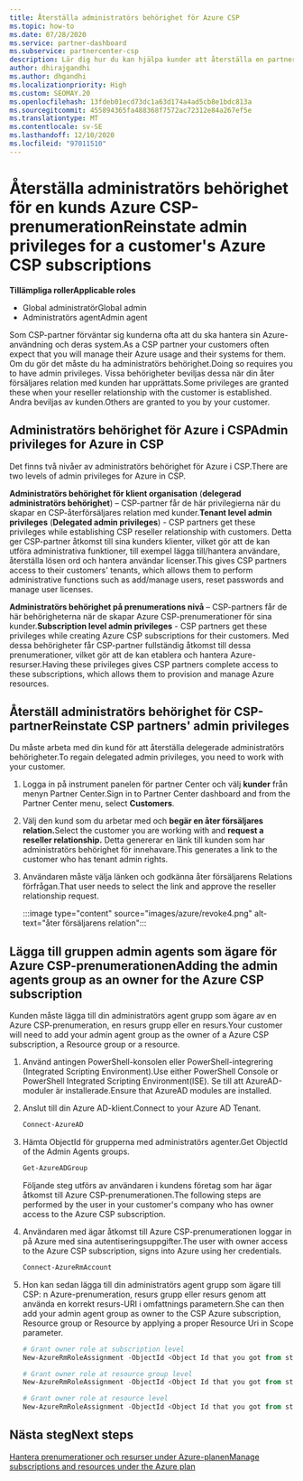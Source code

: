 ```yaml
---
title: Återställa administratörs behörighet för Azure CSP
ms.topic: how-to
ms.date: 07/28/2020
ms.service: partner-dashboard
ms.subservice: partnercenter-csp
description: Lär dig hur du kan hjälpa kunder att återställa en partners administratörs behörighet så att partnern kan hjälpa dig att hantera en kunds prenumeration på Azure CSP.
author: dhirajgandhi
ms.author: dhgandhi
ms.localizationpriority: High
ms.custom: SEOMAY.20
ms.openlocfilehash: 13fdeb01ecd73dc1a63d174a4ad5cb8e1bdc813a
ms.sourcegitcommit: 455894365fa488368f7572ac72312e84a267ef5e
ms.translationtype: MT
ms.contentlocale: sv-SE
ms.lasthandoff: 12/10/2020
ms.locfileid: "97011510"
---
```

# <a name="reinstate-admin-privileges-for-a-customers-azure-csp-subscriptions"></a><span data-ttu-id="aeb73-103">Återställa administratörs behörighet för en kunds Azure CSP-prenumeration</span><span class="sxs-lookup"><span data-stu-id="aeb73-103">Reinstate admin privileges for a customer's Azure CSP subscriptions</span></span>  

<span data-ttu-id="aeb73-104">**Tillämpliga roller**</span><span class="sxs-lookup"><span data-stu-id="aeb73-104">**Applicable roles**</span></span>

- <span data-ttu-id="aeb73-105">Global administratör</span><span class="sxs-lookup"><span data-stu-id="aeb73-105">Global admin</span></span>
- <span data-ttu-id="aeb73-106">Administratörs agent</span><span class="sxs-lookup"><span data-stu-id="aeb73-106">Admin agent</span></span>

<span data-ttu-id="aeb73-107">Som CSP-partner förväntar sig kunderna ofta att du ska hantera sin Azure-användning och deras system.</span><span class="sxs-lookup"><span data-stu-id="aeb73-107">As a CSP partner your customers often expect that you will manage their Azure usage and their systems for them.</span></span> <span data-ttu-id="aeb73-108">Om du gör det måste du ha administratörs behörighet.</span><span class="sxs-lookup"><span data-stu-id="aeb73-108">Doing so requires you to have admin privileges.</span></span> <span data-ttu-id="aeb73-109">Vissa behörigheter beviljas dessa när din åter försäljares relation med kunden har upprättats.</span><span class="sxs-lookup"><span data-stu-id="aeb73-109">Some privileges are granted these when your reseller relationship with the customer is established.</span></span> <span data-ttu-id="aeb73-110">Andra beviljas av kunden.</span><span class="sxs-lookup"><span data-stu-id="aeb73-110">Others are granted to you by your customer.</span></span>

## <a name="admin-privileges-for-azure-in-csp"></a><span data-ttu-id="aeb73-111">Administratörs behörighet för Azure i CSP</span><span class="sxs-lookup"><span data-stu-id="aeb73-111">Admin privileges for Azure in CSP</span></span>

<span data-ttu-id="aeb73-112">Det finns två nivåer av administratörs behörighet för Azure i CSP.</span><span class="sxs-lookup"><span data-stu-id="aeb73-112">There are two levels of admin privileges for Azure in CSP.</span></span>

<span data-ttu-id="aeb73-113">**Administratörs behörighet för klient organisation** (**delegerad administratörs behörighet**) – CSP-partner får de här privilegierna när du skapar en CSP-återförsäljares relation med kunder.</span><span class="sxs-lookup"><span data-stu-id="aeb73-113">**Tenant level admin privileges** (**Delegated admin privileges**) -  CSP partners get these privileges while establishing CSP reseller relationship with customers.</span></span> <span data-ttu-id="aeb73-114">Detta ger CSP-partner åtkomst till sina kunders klienter, vilket gör att de kan utföra administrativa funktioner, till exempel lägga till/hantera användare, återställa lösen ord och hantera användar licenser.</span><span class="sxs-lookup"><span data-stu-id="aeb73-114">This gives CSP partners access to their customers' tenants, which allows them to perform administrative functions such as add/manage users, reset passwords and manage user licenses.</span></span>

<span data-ttu-id="aeb73-115">**Administratörs behörighet på prenumerations nivå** – CSP-partners får de här behörigheterna när de skapar Azure CSP-prenumerationer för sina kunder.</span><span class="sxs-lookup"><span data-stu-id="aeb73-115">**Subscription level admin privileges** - CSP partners get these privileges while creating Azure CSP subscriptions for their customers.</span></span> <span data-ttu-id="aeb73-116">Med dessa behörigheter får CSP-partner fullständig åtkomst till dessa prenumerationer, vilket gör att de kan etablera och hantera Azure-resurser.</span><span class="sxs-lookup"><span data-stu-id="aeb73-116">Having these privileges gives CSP partners complete access to these subscriptions, which allows them to provision and manage Azure resources.</span></span>

## <a name="reinstate-csp-partners-admin-privileges"></a><span data-ttu-id="aeb73-117">Återställ administratörs behörighet för CSP-partner</span><span class="sxs-lookup"><span data-stu-id="aeb73-117">Reinstate CSP partners' admin privileges</span></span>

<span data-ttu-id="aeb73-118">Du måste arbeta med din kund för att återställa delegerade administratörs behörigheter.</span><span class="sxs-lookup"><span data-stu-id="aeb73-118">To regain delegated admin privileges, you need to work with your customer.</span></span>

1. <span data-ttu-id="aeb73-119">Logga in på instrument panelen för partner Center och välj **kunder** från menyn Partner Center.</span><span class="sxs-lookup"><span data-stu-id="aeb73-119">Sign in to Partner Center dashboard and from the Partner Center menu, select **Customers**.</span></span>

2. <span data-ttu-id="aeb73-120">Välj den kund som du arbetar med och **begär en åter försäljares relation.**</span><span class="sxs-lookup"><span data-stu-id="aeb73-120">Select the customer you are working with and **request a reseller relationship.**</span></span> <span data-ttu-id="aeb73-121">Detta genererar en länk till kunden som har administratörs behörighet för innehavare.</span><span class="sxs-lookup"><span data-stu-id="aeb73-121">This generates a link to the customer who has tenant admin rights.</span></span>

3. <span data-ttu-id="aeb73-122">Användaren måste välja länken och godkänna åter försäljarens Relations förfrågan.</span><span class="sxs-lookup"><span data-stu-id="aeb73-122">That user needs to select the link and approve the reseller relationship request.</span></span>

   :::image type="content" source="images/azure/revoke4.png" alt-text="åter försäljarens relation":::

## <a name="adding-the-admin-agents-group-as-an-owner-for-the-azure-csp-subscription"></a><span data-ttu-id="aeb73-124">Lägga till gruppen admin agents som ägare för Azure CSP-prenumerationen</span><span class="sxs-lookup"><span data-stu-id="aeb73-124">Adding the admin agents group as an owner for the Azure CSP subscription</span></span>

<span data-ttu-id="aeb73-125">Kunden måste lägga till din administratörs agent grupp som ägare av en Azure CSP-prenumeration, en resurs grupp eller en resurs.</span><span class="sxs-lookup"><span data-stu-id="aeb73-125">Your customer will need to add your admin agent group as the owner of a Azure CSP subscription, a Resource group or a resource.</span></span> 

1. <span data-ttu-id="aeb73-126">Använd antingen PowerShell-konsolen eller PowerShell-integrering (Integrated Scripting Environment).</span><span class="sxs-lookup"><span data-stu-id="aeb73-126">Use either PowerShell Console or PowerShell Integrated Scripting Environment(ISE).</span></span> <span data-ttu-id="aeb73-127">Se till att AzureAD-moduler är installerade.</span><span class="sxs-lookup"><span data-stu-id="aeb73-127">Ensure that AzureAD modules are installed.</span></span>

2. <span data-ttu-id="aeb73-128">Anslut till din Azure AD-klient.</span><span class="sxs-lookup"><span data-stu-id="aeb73-128">Connect to your Azure AD Tenant.</span></span>

   ```powershell
   Connect-AzureAD
   ```

3. <span data-ttu-id="aeb73-129">Hämta ObjectId för grupperna med administratörs agenter.</span><span class="sxs-lookup"><span data-stu-id="aeb73-129">Get ObjectId of the Admin Agents groups.</span></span>

   ```powershell
   Get-AzureADGroup
   ```
   <span data-ttu-id="aeb73-130">Följande steg utförs av användaren i kundens företag som har ägar åtkomst till Azure CSP-prenumerationen.</span><span class="sxs-lookup"><span data-stu-id="aeb73-130">The following steps are performed by the user in your customer's company who has owner access to the Azure CSP subscription.</span></span>

4. <span data-ttu-id="aeb73-131">Användaren med ägar åtkomst till Azure CSP-prenumerationen loggar in på Azure med sina autentiseringsuppgifter.</span><span class="sxs-lookup"><span data-stu-id="aeb73-131">The user with owner access to the Azure CSP subscription, signs into Azure using her credentials.</span></span>

   ```powershell
   Connect-AzureRmAccount
   ```

5. <span data-ttu-id="aeb73-132">Hon kan sedan lägga till din administratörs agent grupp som ägare till CSP: n Azure-prenumeration, resurs grupp eller resurs genom att använda en korrekt resurs-URI i omfattnings parametern.</span><span class="sxs-lookup"><span data-stu-id="aeb73-132">She can then add your admin agent group as owner to the CSP Azure subscription, Resource group or Resource by applying a proper Resource Uri in Scope parameter.</span></span> 

    ```powershell
    # Grant owner role at subscription level
    New-AzureRmRoleAssignment -ObjectId <Object Id that you got from step 3> -RoleDefinitionName Owner -Scope "/subscriptions/<SubscriptionId of CSP subscription>"

    # Grant owner role at resource group level
    New-AzureRmRoleAssignment -ObjectId <Object Id that you got from step 3> -RoleDefinitionName Owner -Scope "/subscriptions/<SubscriptionId of CSP subscription>/resourceGroups/<Resource group name>"

    # Grant owner role at resource level
    New-AzureRmRoleAssignment -ObjectId <Object Id that you got from step 3> -RoleDefinitionName Owner -Scope "<Resource Uri>"
    ```

## <a name="next-steps"></a><span data-ttu-id="aeb73-133">Nästa steg</span><span class="sxs-lookup"><span data-stu-id="aeb73-133">Next steps</span></span>

[<span data-ttu-id="aeb73-134">Hantera prenumerationer och resurser under Azure-planen</span><span class="sxs-lookup"><span data-stu-id="aeb73-134">Manage subscriptions and resources under the Azure plan</span></span>](azure-plan-manage.md)
